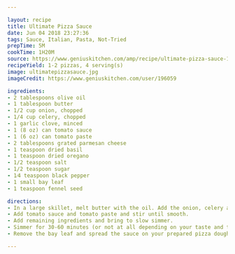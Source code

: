 ```yaml
---

layout: recipe
title: Ultimate Pizza Sauce
date: Jun 04 2018 23:27:36
tags: Sauce, Italian, Pasta, Not-Tried
prepTime: 5M
cookTime: 1H20M
source: https://www.geniuskitchen.com/amp/recipe/ultimate-pizza-sauce-114392
recipeYield: 1-2 pizzas, 4 serving(s)
image: ultimatepizzasauce.jpg
imageCredit: https://www.geniuskitchen.com/user/196059

ingredients:
- 2 tablespoons olive oil
- 1 tablespoon butter
- 1/2 cup onion, chopped
- 1/4 cup celery, chopped
- 1 garlic clove, minced
- 1 (8 oz) can tomato sauce
- 1 (6 oz) can tomato paste
- 2 tablespoons grated parmesan cheese
- 1 teaspoon dried basil
- 1 teaspoon dried oregano
- 1/2 teaspoon salt
- 1/2 teaspoon sugar
- 1⁄4 teaspoon black pepper
- 1 small bay leaf
- 1 teaspoon fennel seed

directions:
- In a large skillet, melt butter with the oil. Add the onion, celery and garlic and saute until soft and transparent.
- Add tomato sauce and tomato paste and stir until smooth.
- Add remaining ingredients and bring to slow simmer.
- Simmer for 30-60 minutes (or not at all depending on your taste and time frame).
- Remove the bay leaf and spread the sauce on your prepared pizza dough.

---
```

